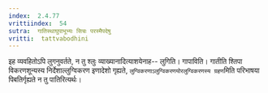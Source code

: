 ```yaml
---
index:  2.4.77
vrittiindex:  54
sutra:  गातिस्थाघुपाभूभ्यः सिचः परस्मैपदेषु
vritti:  tattvabodhini 
---
```


इह व्यवहितोऽपि लुगनुवर्तते, न तु श्लुः व्याख्यानादित्याशयेनाह-- लुगिति। गापाविति। गातीति श्तिपा विकरणशून्यस्य निर्देशाल्लुग्विकरण इणादेशो गृह्यते, `लुग्विकरणाऽलुग्विकरणयोरलुग्विकरणस्य ग्रहण`मिति परिभाषया पिबतिर्गृह्यते न तु पातिरित्यर्थः। 

